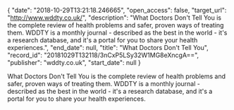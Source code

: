 {
  "date": "2018-10-29T13:21:18.246665", 
  "open_access": false, 
  "target_url": "http://www.wddty.co.uk/", 
  "description": "What Doctors Don't Tell You is the complete review of health problems and safer, proven ways of treating them.  WDDTY is a monthly journal - described as the best in the world - it's a research database, and it's a portal for you to share your health experiences.", 
  "end_date": null, 
  "title": "What Doctors Don't Tell You", 
  "record_id": "20181029T132118/3nCxP5LSy32W1MG8eXncgA==", 
  "publisher": "wddty.co.uk", 
  "start_date": null
}

What Doctors Don't Tell You is the complete review of health problems and safer, proven ways of treating them.  WDDTY is a monthly journal - described as the best in the world - it's a research database, and it's a portal for you to share your health experiences.